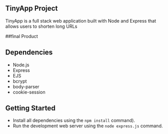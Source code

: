 ## TinyApp Project
TinyApp is a full stack web application built with Node and Express that allows users to shorten long URLs

##final Product


## Dependencies

- Node.js
- Express
- EJS
- bcrypt
- body-parser
- cookie-session

## Getting Started
- Install all dependencies using the `npm install` command).
- Run the development web server using the `node express.js` command.
